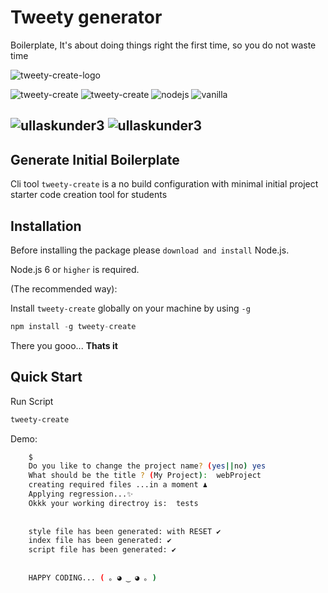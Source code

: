 # Tweety generator

Boilerplate, It's about doing things right the first time, so you do not waste time

![tweety-create-logo](https://user-images.githubusercontent.com/66258652/147775217-c22f0128-c0b3-489e-82e2-e5eb511346d7.png)

![tweety-create](https://img.shields.io/badge/%40tweety--create-generator-green)
![tweety-create](https://img.shields.io/static/v1?label=cli&message=no-more-time-waste&color=red?)
![nodejs](https://img.shields.io/badge/%40JS-nodejs-yellow)
![vanilla](https://img.shields.io/static/v1?message=JavaScript&logo=javascript&labelColor=fdfdfa&color=c2a40f&logoColor=yellow&label=%20)

![ullaskunder3](https://img.shields.io/twitter/follow/ullaskunder3?label=%40ullaskunder&style=social)
![ullaskunder3](https://img.shields.io/github/followers/ullaskunder3?label=ullaskunder3&style=social)
---

## Generate Initial Boilerplate

Cli tool `tweety-create` is a no build configuration with minimal initial project starter code creation tool for students

## Installation

Before installing the package please `download and install` Node.js.

Node.js 6 or `higher` is required.

(The recommended way):

Install `tweety-create` globally on your machine by using `-g`

```js
npm install -g tweety-create
```

There you gooo... __Thats it__

## Quick Start

Run Script

```bash
tweety-create
```

Demo:

```bash
    $
    Do you like to change the project name? (yes||no) yes
    What should be the title ? (My Project):  webProject
    creating required files ...in a moment ♟
    Applying regression...✨
    Okkk your working directroy is:  tests 
    
    
    style file has been generated: with RESET ✔
    index file has been generated: ✔
    script file has been generated: ✔
    
    
    HAPPY CODING... ( ｡ ◕ ‿ ◕ ｡ )
```
